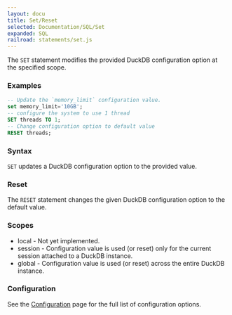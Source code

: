 ```yaml
---
layout: docu
title: Set/Reset
selected: Documentation/SQL/Set
expanded: SQL
railroad: statements/set.js
---
```


The `SET` statement modifies the provided DuckDB configuration option at the specified scope.

### Examples
```sql
-- Update the `memory_limit` configuration value.
set memory_limit='10GB';
-- configure the system to use 1 thread
SET threads TO 1;
-- Change configuration option to default value
RESET threads;
```

### Syntax
<div id="rrdiagram1"></div>

`SET` updates a DuckDB configuration option to the provided value.

### Reset
<div id="rrdiagram2"></div>

The `RESET` statement changes the given DuckDB configuration option to the default value.

### Scopes
* local - Not yet implemented.
* session - Configuration value is used (or reset) only for the current session attached to a DuckDB instance.
* global - Configuration value is used (or reset) across the entire DuckDB instance.

### Configuration
See the [Configuration](../configuration) page for the full list of configuration options.

